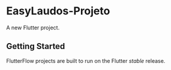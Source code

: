 # EasyLaudos-Projeto

A new Flutter project.

## Getting Started

FlutterFlow projects are built to run on the Flutter _stable_ release.
